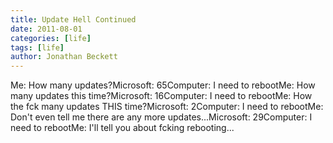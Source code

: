 ```yaml
---
title: Update Hell Continued
date: 2011-08-01
categories: [life]
tags: [life]
author: Jonathan Beckett
---
```


Me: How many updates?Microsoft: 65Computer: I need to rebootMe: How many updates this time?Microsoft: 16Computer: I need to rebootMe: How the fck many updates THIS time?Microsoft: 2Computer: I need to rebootMe: Don't even tell me there are any more updates...Microsoft: 29Computer: I need to rebootMe: I'll tell you about fcking rebooting...